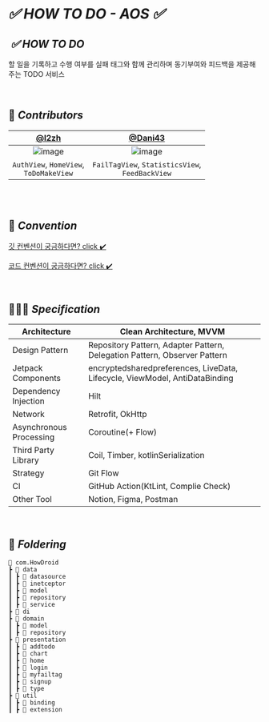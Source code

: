 # *✅ HOW TO DO - AOS ✅*


##  *****✅  HOW TO DO*****
할 일을 기록하고 수행 여부를 실패 태그와 함께 관리하며 동기부여와 피드백을 제공해 주는 TODO 서비스

<br>

## 👋 *****Contributors*****

| [@l2zh](https://github.com/l2zh) | [@Dani43](https://github.com/Dan2dani) |
| :---: | :---: |
| ![image](https://github.com/DGU-SE-HOW-TODO/HowDroid/assets/113578158/f7c6aa82-938e-4a9b-ac0d-78280ea43ddd) | ![image](https://github.com/DGU-SE-HOW-TODO/HowDroid/assets/113578158/ce69010b-2c1e-4e19-929c-f154c0e742b5)|
|                                                    `AuthView`, `HomeView`, </br> `ToDoMakeView`                                             |`FailTagView`, `StatisticsView`, <br>`FeedBackView`|




<br>

<br>

## 📘 *****Convention*****

[깃 컨벤션이 궁금하다면? click ✔️](https://large-leo-019.notion.site/Git-Convention-6c3122332b2f4923abd9d8a3c97cb1a8?pvs=4)
<br>

[코드 컨벤션이 궁금하다면? click ✔️](https://large-leo-019.notion.site/Android-Coding-Convention-cf0a6a75b6ab49e181af63c57a6e551e?pvs=4)

<br>

## 👩🏻‍💻 ***Specification***

| Architecture | Clean Architecture, MVVM |
| --- | --- |
| Design Pattern | Repository Pattern, Adapter Pattern,  Delegation Pattern, Observer Pattern |
| Jetpack Components | encryptedsharedpreferences, LiveData, Lifecycle, ViewModel, AntiDataBinding |
| Dependency Injection | Hilt |
| Network | Retrofit, OkHttp |
| Asynchronous Processing | Coroutine(+ Flow) |
| Third Party Library | Coil, Timber, kotlinSerialization |
| Strategy | Git Flow |
| CI | GitHub Action(KtLint, Complie Check) |
| Other Tool | Notion, Figma, Postman |
<br>

## 📁 *****Foldering*****

```
📂 com.HowDroid
┣ 📂 data
┃ ┣ 📂 datasource
┃ ┣ 📂 inetceptor
┃ ┣ 📂 model
┃ ┣ 📂 repository
┃ ┣ 📂 service
┣ 📂 di
┣ 📂 domain
┃ ┣ 📂 model
┃ ┣ 📂 repository
┣ 📂 presentation
┃ ┣ 📂 addtodo
┃ ┣ 📂 chart
┃ ┣ 📂 home
┃ ┣ 📂 login
┃ ┣ 📂 myfailtag
┃ ┣ 📂 signup
┃ ┣ 📂 type
┣ 📂 util
┃ ┣ 📂 binding
┃ ┣ 📂 extension
```
